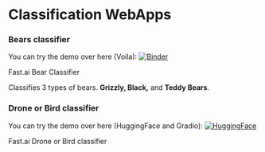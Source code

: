# Classification WebApps

### Bears classifier
You can try the demo over here (Voila):
[![Binder](https://mybinder.org/badge_logo.svg)](https://mybinder.org/v2/gh/amitdamri/FastAI-Repo/bears-classifier?urlpath=voila%2Frender%2FBearsClassifier%2Fbears-classifier.ipynb)

Fast.ai Bear Classifier

Classifies 3 types of bears.
**Grizzly, Black,** and **Teddy Bears**.

### Drone or Bird classifier
You can try the demo over here (HuggingFace and Gradio):
[![HuggingFace](https://img.shields.io/website/http/huggingface.co/docs/transformers/index.svg?down_color=red&down_message=offline&up_message=online)](https://huggingface.co/spaces/LuniLand/DroneOrBird)

Fast.ai Drone or Bird classifier
